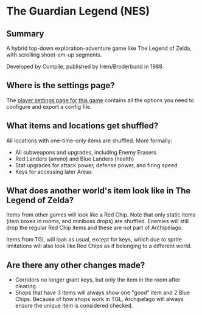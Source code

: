# The Guardian Legend (NES)

## Summary

A hybrid top-down exploration-adventure game like The Legend of Zelda, with scrolling shoot-em-up segments.

Developed by Compile, published by Irem/Broderbund in 1988.

## Where is the settings page?

The [player settings page for this game](../player-settings) contains all the options you need to configure and
export a config file.

## What items and locations get shuffled?

All locations with one-time-only items are shuffled. More formally:

- All subweapons and upgrades, including Enemy Erasers
- Red Landers (ammo) and Blue Landers (health)
- Stat upgrades for attack power, defense power, and firing speed
- Keys for accessing later Areas

## What does another world's item look like in The Legend of Zelda?

Items from other games will look like a Red Chip. Note that only static items (item boxes in rooms, and miniboss drops)
are shuffled. Enemies will still drop the regular Red Chip items and these are not part of Archipelago.

Items from TGL will look as usual, except for keys, which due to sprite limitations will also look like Red Chips as if
belonging to a different world.

## Are there any other changes made?

- Corridors no longer grant keys, but only the item in the room after clearing.
- Shops that have 3 items will always show one "good" item and 2 Blue Chips. Because of how shops work in TGL,
  Archipelago will always ensure the unique item is considered checked.
